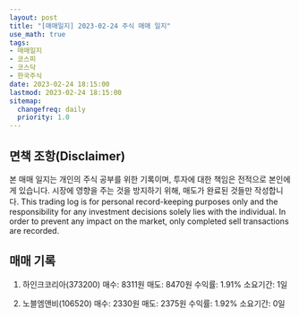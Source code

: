 ```yaml
---
layout: post
title: "[매매일지] 2023-02-24 주식 매매 일지"
use_math: true
tags:
- 매매일지
- 코스피
- 코스닥
- 한국주식
date: 2023-02-24 18:15:00
lastmod: 2023-02-24 18:15:00
sitemap:
  changefreq: daily
  priority: 1.0
---
```



## 면책 조항(Disclaimer)
본 매매 일지는 개인의 주식 공부를 위한 기록이며, 투자에 대한 책임은 전적으로 본인에게 있습니다. 시장에 영향을 주는 것을 방지하기 위해, 매도가 완료된 것들만 작성합니다.
This trading log is for personal record-keeping purposes only and the responsibility for any investment decisions solely lies with the individual. In order to prevent any impact on the market, only completed sell transactions are recorded.


## 매매 기록
1. 하인크코리아(373200)
매수: 8311원
매도: 8470원
수익률: 1.91%
소요기간: 1일


2. 노블엠앤비(106520)
매수: 2330원
매도: 2375원
수익률: 1.92%
소요기간: 0일


